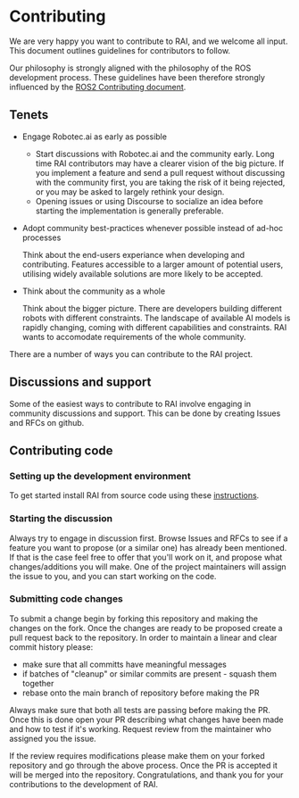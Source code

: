 # Contributing

We are very happy you want to contribute to RAI, and we welcome all input.
This document outlines guidelines for contributors to follow.

Our philosophy is strongly aligned with the philosophy of the ROS development process.
These guidelines have been therefore strongly influenced by the [ROS2 Contributing document](https://docs.ros.org/en/jazzy/The-ROS2-Project/Contributing.html).

## Tenets

 - Engage Robotec.ai as early as possible
    - Start discussions with Robotec.ai and the community early. Long time RAI contributors may have a clearer vision of the big picture. If you implement a feature and send a pull request without discussing with the community first, you are taking the risk of it being rejected, or you may be asked to largely rethink your design.
    - Opening issues or using Discourse to socialize an idea before starting the implementation is generally preferable.

 - Adopt community best-practices whenever possible instead of ad-hoc processes

    Think about the end-users experiance when developing and contributing. Features accessible to a larger amount of potential users, utilising widely available solutions are more likely to be accepted.

 - Think about the community as a whole
    
    Think about the bigger picture. There are developers building different robots with different constraints. The landscape of available AI models is rapidly changing, coming with different capabilities and constraints. RAI wants to accomodate requirements of the whole community.

There are a number of ways you can contribute to the RAI project.

## Discussions and support

Some of the easiest ways to contribute to RAI involve engaging in community discussions and support. This can be done by creating Issues and RFCs on github.

## Contributing code

### Setting up the development environment

To get started install RAI from source code using these [instructions](/README.md).

### Starting the discussion

Always try to engage in discussion first. Browse Issues and RFCs to see if a feature you want to propose (or a similar one) has already been mentioned.
If that is the case feel free to offer that you'll work on it, and propose what changes/additions you will make.
One of the project maintainers will assign the issue to you, and you can start working on the code.

### Submitting code changes

To submit a change begin by forking this repository and making the changes on the fork.
Once the changes are ready to be proposed create a pull request back to the repository.
In order to maintain a linear and clear commit history please:

- make sure that all committs have meaningful messages
- if batches of "cleanup" or similar commits are present - squash them together
- rebase onto the main branch of repository before making the PR

Always make sure that both all tests are passing before making the PR.
Once this is done open your PR describing what changes have been made and how to test if it's working.
Request review from the maintainer who assigned you the issue.

If the review requires modifications please make them on your forked repository and go through the above process.
Once the PR is accepted it will be merged into the repository.
Congratulations, and thank you for your contributions to the development of RAI.
